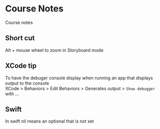 # Course Notes
Course notes  

## Short cut  
Alt + mouse wheel to zoom in Storyboard mode  

## XCode tip  
To have the debuger console display when running an app that displays output to the console  
    XCode > Behaviors > Edit Behaviors > Generates output > `Show debugger` with ...  

## Swift  
In swift nil means an optional that is not set  